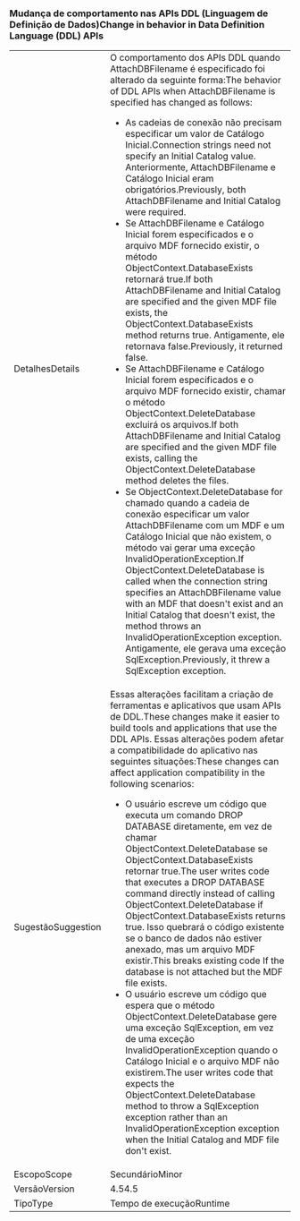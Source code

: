 ### <a name="change-in-behavior-in-data-definition-language-ddl-apis"></a><span data-ttu-id="8b6bf-101">Mudança de comportamento nas APIs DDL (Linguagem de Definição de Dados)</span><span class="sxs-lookup"><span data-stu-id="8b6bf-101">Change in behavior in Data Definition Language (DDL) APIs</span></span>

|   |   |
|---|---|
|<span data-ttu-id="8b6bf-102">Detalhes</span><span class="sxs-lookup"><span data-stu-id="8b6bf-102">Details</span></span>|<span data-ttu-id="8b6bf-103">O comportamento dos APIs DDL quando AttachDBFilename é especificado foi alterado da seguinte forma:</span><span class="sxs-lookup"><span data-stu-id="8b6bf-103">The behavior of DDL APIs when AttachDBFilename is specified has changed as follows:</span></span><ul><li><span data-ttu-id="8b6bf-104">As cadeias de conexão não precisam especificar um valor de Catálogo Inicial.</span><span class="sxs-lookup"><span data-stu-id="8b6bf-104">Connection strings need not specify an Initial Catalog value.</span></span> <span data-ttu-id="8b6bf-105">Anteriormente, AttachDBFilename e Catálogo Inicial eram obrigatórios.</span><span class="sxs-lookup"><span data-stu-id="8b6bf-105">Previously, both AttachDBFilename and Initial Catalog were required.</span></span></li><li><span data-ttu-id="8b6bf-106">Se AttachDBFilename e Catálogo Inicial forem especificados e o arquivo MDF fornecido existir, o método ObjectContext.DatabaseExists retornará true.</span><span class="sxs-lookup"><span data-stu-id="8b6bf-106">If both AttachDBFilename and Initial Catalog are specified and the given MDF file exists, the ObjectContext.DatabaseExists method returns true.</span></span> <span data-ttu-id="8b6bf-107">Antigamente, ele retornava false.</span><span class="sxs-lookup"><span data-stu-id="8b6bf-107">Previously, it returned false.</span></span></li><li><span data-ttu-id="8b6bf-108">Se AttachDBFilename e Catálogo Inicial forem especificados e o arquivo MDF fornecido existir, chamar o método ObjectContext.DeleteDatabase excluirá os arquivos.</span><span class="sxs-lookup"><span data-stu-id="8b6bf-108">If both AttachDBFilename and Initial Catalog are specified and the given MDF file exists, calling the ObjectContext.DeleteDatabase method deletes the files.</span></span></li><li><span data-ttu-id="8b6bf-109">Se ObjectContext.DeleteDatabase for chamado quando a cadeia de conexão especificar um valor AttachDBFilename com um MDF e um Catálogo Inicial que não existem, o método vai gerar uma exceção InvalidOperationException.</span><span class="sxs-lookup"><span data-stu-id="8b6bf-109">If ObjectContext.DeleteDatabase is called when the connection string specifies an AttachDBFilename value with an MDF that doesn't exist and an Initial Catalog that doesn't exist, the method throws an InvalidOperationException exception.</span></span> <span data-ttu-id="8b6bf-110">Antigamente, ele gerava uma exceção SqlException.</span><span class="sxs-lookup"><span data-stu-id="8b6bf-110">Previously, it threw a SqlException exception.</span></span></li></ul>|
|<span data-ttu-id="8b6bf-111">Sugestão</span><span class="sxs-lookup"><span data-stu-id="8b6bf-111">Suggestion</span></span>|<span data-ttu-id="8b6bf-112">Essas alterações facilitam a criação de ferramentas e aplicativos que usam APIs de DDL.</span><span class="sxs-lookup"><span data-stu-id="8b6bf-112">These changes make it easier to build tools and applications that use the DDL APIs.</span></span> <span data-ttu-id="8b6bf-113">Essas alterações podem afetar a compatibilidade do aplicativo nas seguintes situações:</span><span class="sxs-lookup"><span data-stu-id="8b6bf-113">These changes can affect application compatibility in the following scenarios:</span></span><ul><li><span data-ttu-id="8b6bf-114">O usuário escreve um código que executa um comando DROP DATABASE diretamente, em vez de chamar ObjectContext.DeleteDatabase se ObjectContext.DatabaseExists retornar true.</span><span class="sxs-lookup"><span data-stu-id="8b6bf-114">The user writes code that executes a DROP DATABASE command directly instead of calling ObjectContext.DeleteDatabase if ObjectContext.DatabaseExists returns true.</span></span> <span data-ttu-id="8b6bf-115">Isso quebrará o código existente se o banco de dados não estiver anexado, mas um arquivo MDF existir.</span><span class="sxs-lookup"><span data-stu-id="8b6bf-115">This breaks existing code If the database is not attached but the MDF file exists.</span></span></li><li><span data-ttu-id="8b6bf-116">O usuário escreve um código que espera que o método ObjectContext.DeleteDatabase gere uma exceção SqlException, em vez de uma exceção InvalidOperationException quando o Catálogo Inicial e o arquivo MDF não existirem.</span><span class="sxs-lookup"><span data-stu-id="8b6bf-116">The user writes code that expects the ObjectContext.DeleteDatabase method to throw a SqlException exception rather than an InvalidOperationException exception when the Initial Catalog and MDF file don't exist.</span></span></li></ul>|
|<span data-ttu-id="8b6bf-117">Escopo</span><span class="sxs-lookup"><span data-stu-id="8b6bf-117">Scope</span></span>|<span data-ttu-id="8b6bf-118">Secundário</span><span class="sxs-lookup"><span data-stu-id="8b6bf-118">Minor</span></span>|
|<span data-ttu-id="8b6bf-119">Versão</span><span class="sxs-lookup"><span data-stu-id="8b6bf-119">Version</span></span>|<span data-ttu-id="8b6bf-120">4.5</span><span class="sxs-lookup"><span data-stu-id="8b6bf-120">4.5</span></span>|
|<span data-ttu-id="8b6bf-121">Tipo</span><span class="sxs-lookup"><span data-stu-id="8b6bf-121">Type</span></span>|<span data-ttu-id="8b6bf-122">Tempo de execução</span><span class="sxs-lookup"><span data-stu-id="8b6bf-122">Runtime</span></span>|

